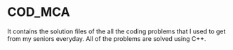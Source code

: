 # COD_MCA
It contains the solution files of the all the coding problems that I used to get from my seniors everyday.
All of the problems are solved using C++.

